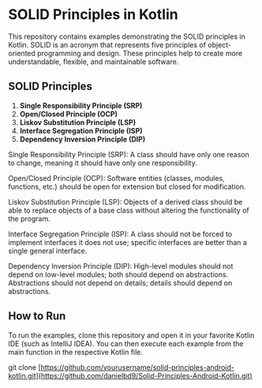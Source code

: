 # SOLID Principles in Kotlin

This repository contains examples demonstrating the SOLID principles in Kotlin. SOLID is an acronym that represents five principles of object-oriented programming and design. These principles help to create more understandable, flexible, and maintainable software.

## SOLID Principles

1. **Single Responsibility Principle (SRP)**
2. **Open/Closed Principle (OCP)**
3. **Liskov Substitution Principle (LSP)**
4. **Interface Segregation Principle (ISP)**
5. **Dependency Inversion Principle (DIP)**

Single Responsibility Principle (SRP): A class should have only one reason to change, meaning it should have only one responsibility.

Open/Closed Principle (OCP): Software entities (classes, modules, functions, etc.) should be open for extension but closed for modification.

Liskov Substitution Principle (LSP): Objects of a derived class should be able to replace objects of a base class without altering the functionality of the program.

Interface Segregation Principle (ISP): A class should not be forced to implement interfaces it does not use; specific interfaces are better than a single general interface.

Dependency Inversion Principle (DIP): High-level modules should not depend on low-level modules; both should depend on abstractions. Abstractions should not depend on details; details should depend on abstractions.

## How to Run
To run the examples, clone this repository and open it in your favorite Kotlin IDE (such as IntelliJ IDEA). You can then execute each example from the main function in the respective Kotlin file.

git clone [https://github.com/yourusername/solid-principles-android-kotlin.git](https://github.com/danielbd9/Solid-Principles-Android-Kotlin.git)
